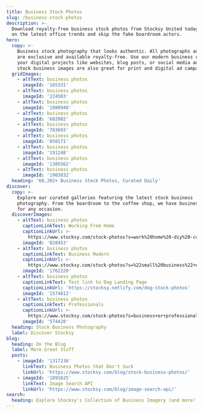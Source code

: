 ```yaml
---
title: Business Stock Photos
slug: /business-stock-photos
description: >-
  Download royalty-free business stock photos from Stocksy United today. Keep up
  on the latest office trends and skip the fake boardroom actors.
hero:
  copy: >-
    Business stock photography that looks authentic. All photographs and footage
    are exclusive and available royalty-free. Use our modern business content on
    your digital projects like websites, blog posts, or social media ads. Our
    stock business images are also great for print and digital ad campaigns.
  gridImages:
    - altText: business photos
      imageId: '165331'
    - altText: business photos
      imageId: '224503'
    - altText: business photos
      imageId: '1080948'
    - altText: business photos
      imageId: '682002'
    - altText: business photos
      imageId: '783693'
    - altText: business photos
      imageId: '850171'
    - altText: business photos
      imageId: '191248'
    - altText: business photos
      imageId: '1305562'
    - altText: business photos
      imageId: '1903832'
  heading: '60,202+ Business Stock Photos, Curated Daily'
discover:
  copy: >-
    Explore our curated galleries featuring the latest stock business
    photography. From the boardroom to the coffee shop, we have business imagery
    for any occasion.
  discoverImages:
    - altText: business photos
      captionLinkText: Working From Home
      captionLinkUrl: >-
        https://www.stocksy.com/stock-photos?s=work%20home%20-diy%20-construction%20-craft%20-workout%20-farming&t=working%20from%20home&utm_source=categories
      imageId: '828453'
    - altText: business photos
      captionLinkText: Business Modern
      captionLinkUrl: >-
        https://www.stocksy.com/stock-photos?s=%22small%20business%22+or+startup+or+casual+office&sort=curated&page=1&t=business%20modern&utm_source=categories
      imageId: '1762220'
    - altText: business photos
      captionLinkText: Test link to Dog Landing Page
      captionLinkUrl: 'https://stocksy.netlify.com/dog-stock-photos'
      imageId: '1574612'
    - altText: business photos
      captionLinkText: Professionals
      captionLinkUrl: >-
        https://www.stocksy.com/stock-photos?s=business+or+professional&t=professionals
      imageId: '574420'
  heading: Stock Business Photography
  label: Discover Stocksy
blog:
  heading: On the Blog
  label: More Great Stuff
  posts:
    - imageId: '1317236'
      linkText: Business Photos that Don't Suck
      linkUrl: 'https://www.stocksy.com/blog/stock-business-photos/'
    - imageId: '1891625'
      linkText: Image Search API
      linkUrl: 'https://www.stocksy.com/blog/image-search-api/'
search:
  heading: Explore Stocksy's Collection of Business Imagery (and more!)
---
```


